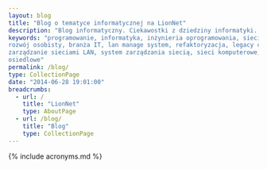 ```yaml
---
layout: blog 
title: "Blog o tematyce informatycznej na LionNet"
description: "Blog informatyczny. Ciekawostki z dziedziny informatyki. Rozwój Lan Management System."
keywords: "programowanie, informatyka, inżynieria oprogramowania, sieci komputerowe, 
rozwój osobisty, branża IT, lan manage system, refaktoryzacja, legacy code, 
zarządzanie sieciami LAN, system zarządzania siecią, sieci komputerowe, sieci 
osiedlowe"
permalink: /blog/
type: CollectionPage
date: "2014-06-28 19:01:00"
breadcrumbs:
  - url: /
    title: "LionNet"
    type: AboutPage
  - url: /blog/
    title: "Blog"
    type: CollectionPage
---
```


{% include acronyms.md %}